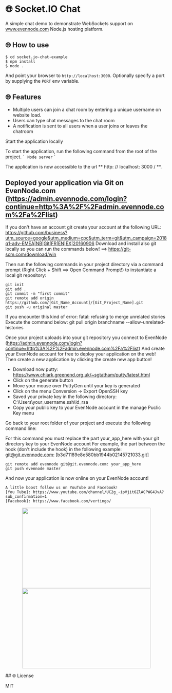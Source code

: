 
# 🌐 Socket.IO Chat

A simple chat demo to demonstrate WebSockets support on www.evennode.com Node.js hosting platform.

## 🌐 How to use

```
$ cd socket.io-chat-example
$ npm install
$ node .
```

And point your browser to `http://localhost:3000`. Optionally specify
a port by supplying the `PORT` env variable.

## 🌐 Features

- Multiple users can join a chat room by entering a unique username
on website load.
- Users can type chat messages to the chat room
- A notification is sent to all users when a user joins or leaves
the chatroom

Start the application locally

To start the application, run the following command from the root of the project.
`` `
Node server
`` `

The application is now accessible to the url ** http: // localhost: 3000 / **.

## Deployed your application via Git on EvenNode.com (https://admin.evennode.com/login?continue=http%3A%2F%2Fadmin.evennode.com%2Fa%2Flist)
If you don't have an account git create your account at the following URL: https://github.com/business?utm_source=google&utm_medium=cpc&utm_term=git&utm_campaign=2018q1-adv-EMEA|NB|Git|FR|EN|EX|20160906
Download and install also git locally so you can run the commands below! ==> https://git-scm.com/download/win

Then run the following commands in your project directory via a command prompt (Right Click + Shift ==> Open Command Prompt!) to instantiate a local git repository:

```
git init
git add .
git commit -m "first commit"
git remote add origin https://github.com/[Git_Name_Account]/[Git_Project_Name].git
git push -u original master
```
If you encounter this kind of error: fatal: refusing to merge unrelated stories
Execute the command below: git pull origin branchname --allow-unrelated-histories

Once your project uploads into your git repository you connect to EvenNode (https://admin.evennode.com/login?continue=http%3A%2F%2Fadmin.evennode.com%2Fa%2Flist)
And create your EvenNode account for free to deploy your application on the web!
Then create a new application by clicking the create new app button!

- Download now putty: https://www.chiark.greenend.org.uk/~sgtatham/putty/latest.html
- Click on the generate button
- Move your mouse over PuttyGen until your key is generated
- Click on the menu Conversion -> Export OpenSSH key
- Saved your private key in the following directory: C:\Users\your_username\.ssh\id_rsa
- Copy your public key to your EvenNode account in the manage Puclic Key menu

Go back to your root folder of your project and execute the following command line:

For this command you must replace the part your_app_here with your git directory key to your EvenNode account
For example, the part between the hook (don't include the hook) in the following example: git@git.evennode.com: [b3d71189e8e580bb1944b02145721033.git]

```
git remote add evennode git@git.evennode.com: your_app_here
git push evennode master
```
And now your application is now online on your EvenNode account!

```
A little boost follow us on YouTube and Facebook!
[You Tube]: https://www.youtube.com/channel/UC2g_-ipVjit6ZlACPWG4JvA?sub_confirmation=1
[Facebook]: https://www.facebook.com/vertingo/
```

<p align="center">
  <a href="https://www.youtube.com/channel/UC2g_-ipVjit6ZlACPWG4JvA?sub_confirmation=1"><img src="https://platform-media.herokuapp.com/assets/images/reseaux-sociaux/youtube2.png" width="400" height="250"/></a>
  <a href="https://www.facebook.com/vertingo/"><img src="https://platform-media.herokuapp.com/assets/images/reseaux-sociaux/rejoins_nous.png" width="400" height="250"/></a>
</p>
## 🌐 License

MIT

